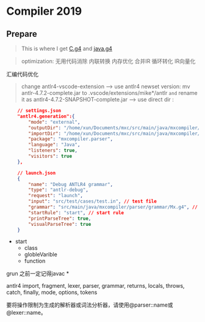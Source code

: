 # Compiler 2019

## Prepare

> This is where I get [C.g4] and [java.g4][1] 
<!-- [Download Site][^2] [Usual Way][^3]
    [^2]: https://minhaskamal.github.io/DownGit/#/home
    [^3]: Click Raw to get https://raw.githubusercontent.com/antlr/codebuff/master/corpus/antlr4/training/C.g4 -->

> optimization:
无用代码消除
内联转换
内存优化
合并IR
循环转化
IR向量化

汇编代码优化



> change antlr4-vscode-extension
--> use antlr4 newset version: mv antlr-4.7.2-complete.jar to .vscode/extensions/mike*/antlr `and` rename it as antlr4-4.7.2-SNAPSHOT-complete.jar
--> use direct dir :
``` json
    // settings.json
    "antlr4.generation":{
        "mode": "external",
        "outputDir": "/home/xun/Documents/mxc/src/main/java/mxcompiler/parser",
        "importDir": "/home/xun/Documents/mxc/src/main/java/mxcompiler/parser/grammar",
        "package": "mxcompiler.parser",
        "language": "Java",
        "listeners": true,
        "visitors": true
    },

    // launch.json
    {
        "name": "Debug ANTLR4 grammar",
        "type": "antlr-debug",
        "request": "launch",
        "input": "src/test/cases/test.in", // test file
        "grammar": "src/main/java/mxcompiler/parser/grammar/Mx.g4", // copy-relative path
        "startRule": "start", // start rule
        "printParseTree": true,
        "visualParseTree": true
    }
```

- start
    - class
    - globleVarible
    - function

grun 之前一定记得javac *

antlr4
import, fragment, lexer, parser, grammar, returns,
locals, throws, catch, finally, mode, options, tokens

要将操作限制为生成的解析器或词法分析器，请使用@parser::name或@lexer::name。


[C.g4]: https://github.com/antlr/codebuff/blob/master/corpus/antlr4/training/C.g4
[1]: https://github.com/antlr/codebuff/blob/master/corpus/antlr4/training/java.g4
